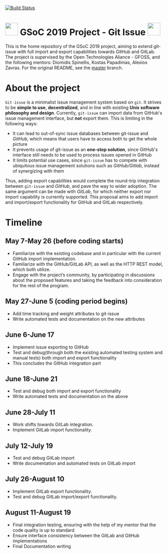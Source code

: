 [![Build Status](https://travis-ci.org/dspinellis/git-issue.svg?branch=master)](https://travis-ci.org/dspinellis/git-issue)
#  <img src="https://developers.google.com/open-source/gsoc/resources/downloads/GSoC-icon-192.png" width="40"> GSoC 2019 Project - Git Issue <img src="https://developers.google.com/open-source/gsoc/resources/downloads/GSoC-icon-192.png" width="40">
This is the home repository of the GSoC 2019 project, aiming to extend git-issue with full import and export capabilities towards GitHub and GitLab. The project is supervised by the Open Technologies Aliance - GFOSS, and the following mentors: Diomidis Spinellis, Kostas Papadimas, Alexios Zavras. For the original README, see the [master](https://github.com/eellak/gsoc2019-git-issue/tree/master) branch.

# About the project
`Git-issue` is a minimalist issue management system based on `git`. It strives to be **simple to use**, **decentralized**, and in line with existing **Unix software philosophy and design**.
Currently, `git-issue` can import data from GitHub's issue management interface, but **not** export them. This is limiting in the following ways:
+  It can lead to out-of-sync issue databases between git-issue and *GitHub*, which means that users have to access both to get the whole picture
+ It prevents usage of git-issue as an **one-stop solution**, since GitHub's interface still needs to be used to process issues opened in GitHub
+ It limits potential use cases, since `git-issue` has to compete with ubiquitous issue management solutions such as *GitHub/Gitlab*, instead of synergizing with them

Thus, adding export capabilities would complete the round-trip integration between `git-issue` and *GitHub*, and pave the way to wider adoption. The same argument can be made with *GitLab*, for which neither export nor import capability is currently supported. This proposal aims to add import and import/export functionality for GitHub and GitLab respectively.

# Timeline
## May 7-May 26 (before coding starts)
- Familiarize with the existing codebase and in particular with the current GitHub import
implementation.
- Familiarize with the GitHub/GitLab API, as well as the HTTP REST model, which both utilize.
- Engage with the project’s community, by participating in discussions about the
proposed features and taking the feedback into consideration for the rest of the
program.
## May 27-June 5 (coding period begins)
- Add time tracking and weight attributes to git-issue
- Write automated tests and documentation on the new attributes
## June 6-June 17
- Implement issue exporting to GitHub
- Test and debug(through both the existing automated testing system and manual tests) both import and export functionality
- This concludes the GitHub integration part
## June 18-June 21
- Test and debug both import and export functionality
- Write automated tests and documentation on the above
## June 28-July 11
- Work shifts towards GitLab integration.
- Implement GitLab import functionality.
## July 12-July 19
- Test and debug GitLab import
- Write documentation and automated tests on GitLab import
## July 26-August 10
- Implement GitLab export functionality.
- Test and debug GitLab import/export functionality.
## August 11-August 19
- Final integration testing, ensuring with the help of my mentor that the code quality is up to standard
- Ensure interface consistency between the GitLab and GitHub implementations
- Final Documentation writing

